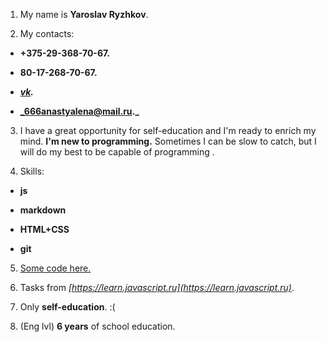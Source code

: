   1. My name is **Yaroslav Ryzhkov**.  

  2. My contacts:   
   * **+375-29-368-70-67.**  

   * **80-17-268-70-67.**  

   * **_[vk](https://vk.com/neochenkrasivyizaika)._**  

   * **_666anastyalena@mail.ru._**  
  
  3. I have a great opportunity for self-education and I'm ready to enrich my mind. **I'm new to programming.** Sometimes I can be slow to catch, but I will do my best to be capable of programming .  

  4. Skills:  
   * **js**  

   * **markdown**  

   * **HTML+CSS**  

   * **git**  
  
  5. [Some code here.](https://github.com/Creator674/yarik_tasks)      

  6. Tasks from _[https://learn.javascript.ru](https://learn.javascript.ru)_.    

  7. Only __self-education__. :(    

  8. (Eng lvl) **6 years** of school education.    

